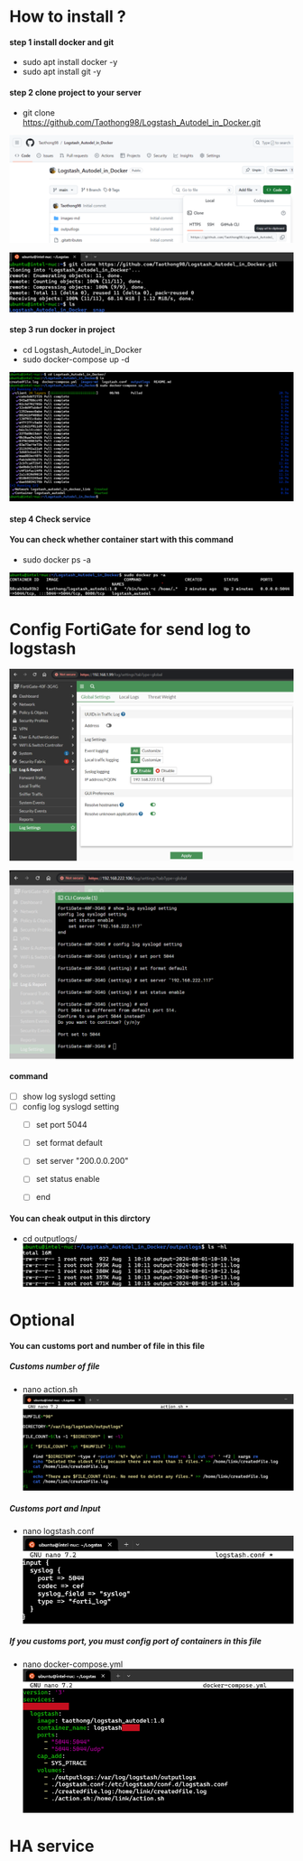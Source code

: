 ﻿# How to install ?
   #### step 1 install docker and git
   
- sudo apt install docker -y 
- sudo apt install git -y 

#### step 2 clone project to your server

- git clone https://github.com/Taothong98/Logstash_Autodel_in_Docker.git 

![linkclone](images-md/linkclone2.png)

![gitclone](images-md/gitclone.png)

#### step 3 run docker in project

- cd Logstash_Autodel_in_Docker
- sudo docker-compose up -d

![composeup](images-md/composeup.png)

#### step 4 Check service
#### You can check whether container start with this command 

- sudo docker ps -a

![checkdocker](images-md/checkdocker2.png)

# Config FortiGate for send log to logstash

![fortisetloggui](images-md/fortisetloggui.png)

![configgui](images-md/configgui.png)

####  command

- [ ] show log syslogd setting
- [ ] config log syslogd setting 
    - [ ] set port 5044
    - [ ] set format default
    - [ ] set server "200.0.0.200"
    - [ ] set status enable
	- [ ] end
	
	
#### You can cheak output in this dirctory

- cd outputlogs/
![diroutput](images-md/diroutput.png)

# Optional
#### You can customs port and number of file in this file
##### Customs number of file 
- nano action.sh
![actionfile](images-md/actionfile3.png)

##### Customs port and Input
- nano logstash.conf
![logstashfile](images-md/logstashfile2.png)

##### If you customs port, you must config port of containers in this file
- nano docker-compose.yml
![dockercompose](images-md/dockercompose2.png)
	

# HA service	
	
	